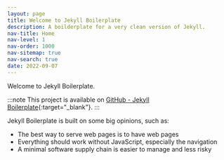 ```yaml
---
layout: page
title: Welcome to Jekyll Boilerplate
description: A boilderplate for a very clean version of Jekyll.
nav-title: Home
nav-level: 1
nav-order: 1000
nav-sitemap: true
nav-search: true
date: 2022-09-07
---
```


Welcome to Jekyll Boilerplate.

:::note
This project is available on [GitHub - Jekyll Boilerplate](https://github.com/Steve-Fenton/jekyll-boilerplate){:target="_blank"}.
:::

Jekyll Boilerplate is built on some big opinions, such as:

- The best way to serve web pages is to have web pages
- Everything should work without JavaScript, especially the navigation
- A minimal software supply chain is easier to manage and less risky